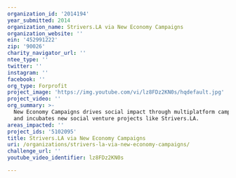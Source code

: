 ```yaml
---
organization_id: '2014194'
year_submitted: 2014
organization_name: Strivers.LA via New Economy Campaigns
organization_website: ''
ein: '452991222'
zip: '90026'
charity_navigator_url: ''
ntee_type: ''
twitter: ''
instagram: ''
facebook: ''
org_type: Forprofit
project_image: 'https://img.youtube.com/vi/lz8FDz2KN0s/hqdefault.jpg'
project_video: ''
org_summary: >-
  New Economy Campaigns drives social impact through multiplatform campaigns,
  and incubates new social venture projects like Strivers.LA.
areas_impacted: ''
project_ids: '5102095'
title: Strivers.LA via New Economy Campaigns
uri: /organizations/strivers-la-via-new-economy-campaigns/
challenge_url: ''
youtube_video_identifier: lz8FDz2KN0s

---
```

